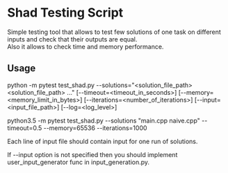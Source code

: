 # Shad Testing Script

Simple testing tool that allows to test few solutions of one task on different inputs and check that their outputs are equal.  
Also it allows to check time and memory performance.

## Usage

python -m pytest test_shad.py --solutions="<solution_file_path> <solution_file_path> ..." [--timeout=<timeout_in_seconds>] [--memory=<memory_limit_in_bytes>] [--iterations=<number_of_iterations>] [--input=<input_file_path>] [--log=<log_level>]
  
python3.5 -m pytest test_shad.py --solutions "main.cpp naive.cpp" --timeout=0.5 --memory=65536 --iterations=1000

Each line of input file should contain input for one run of solutions.

If --input option is not specified then you should implement user_input_generator func in input_generation.py.
